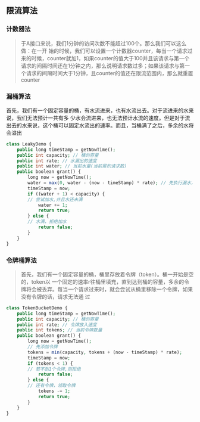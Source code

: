 ## 限流算法
### 计数器法
> 于A接口来说，我们1分钟的访问次数不能超过100个。那么我们可以这么做：在一开 始的时候，我们可以设置一个计数器counter，每当一个请求过来的时候，counter就加1，如果counter的值大于100并且该请求与第一个 请求的间隔时间还在1分钟之内，那么说明请求数过多；如果该请求与第一个请求的间隔时间大于1分钟，且counter的值还在限流范围内，那么就重置 counter

### 漏桶算法
首先，我们有一个固定容量的桶，有水流进来，也有水流出去。对于流进来的水来说，我们无法预计一共有多 少水会流进来，也无法预计水流的速度。但是对于流出去的水来说，这个桶可以固定水流出的速率。而且，当桶满了之后，多余的水将会溢出
```php
class LeakyDemo {
	public long timeStamp = getNowTime();
	public int capacity; // 桶的容量
	public int rate; // 水漏出的速度
	public int water; // 当前水量(当前累积请求数)
	public boolean grant() {
		long now = getNowTime();
		water = max(0, water - (now - timeStamp) * rate); // 先执行漏水，计算剩余水量
		timeStamp = now;
		if ((water + 1) < capacity) {
		// 尝试加水,并且水还未满
			water += 1;
			return true;
		} else {
		// 水满，拒绝加水
			return false;
		}
	}
}
```
### 令牌桶算法
> 首先，我们有一个固定容量的桶，桶里存放着令牌（token）。桶一开始是空的，token以 一个固定的速率r往桶里填充，直到达到桶的容量，多余的令牌将会被丢弃。每当一个请求过来时，就会尝试从桶里移除一个令牌，如果没有令牌的话，请求无法通 过
```php
class TokenBucketDemo {
	public long timeStamp = getNowTime();
	public int capacity; // 桶的容量
	public int rate; // 令牌放入速度
	public int tokens; // 当前令牌数量
	public boolean grant() {
		long now = getNowTime();
		// 先添加令牌
		tokens = min(capacity, tokens + (now - timeStamp) * rate);
		timeStamp = now;
		if (tokens < 1) {
		// 若不到1个令牌,则拒绝
			return false;
		} else {
		// 还有令牌，领取令牌
			tokens -= 1;
			return true;
		}
	}
}
```
